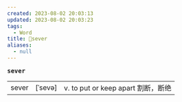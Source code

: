 ```yaml
---
created: 2023-08-02 20:03:13
updated: 2023-08-02 20:03:23
tags:
  - Word
title: 📖sever
aliases:
  - null
---
```


<pre><strong>sever</strong></pre>
|   |   |   |
|---|---|---|
|sever|[ˈsevə]|v. to put or keep apart 割断，断绝|